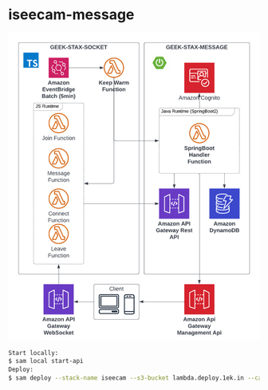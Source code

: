 # iseecam-message

![Diagram](docs/socket+message.png)
```bash
Start locally:
$ sam local start-api
Deploy:
$ sam deploy --stack-name iseecam --s3-bucket lambda.deploy.1ek.in --capabilities CAPABILITY_IAM